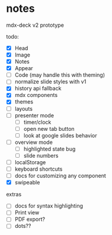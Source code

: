 # notes

mdx-deck v2 prototype

todo:

- [x] Head
- [x] Image
- [x] Notes
- [x] Appear
- [ ] Code (may handle this with theming)
- [ ] normalize slide styles with v1
- [x] history api fallback
- [x] mdx components
- [x] themes
- [ ] layouts
- [ ] presenter mode
  - [ ] timer/clock
  - [ ] open new tab button
  - [ ] look at google slides behavior
- [ ] overview mode
  - [ ] highlighted state bug
  - [ ] slide numbers
- [ ] localStorage
- [ ] keyboard shortcuts
- [ ] docs for customizing any component
- [x] swipeable

extras

- [ ] docs for syntax highlighting
- [ ] Print view
- [ ] PDF export?
- [ ] dots??
